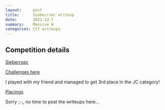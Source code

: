 ```yaml
---
layout:     post
title:      Sieberrsec writeup
date:       2021-12-7
summary:    Massive W
categories: Ctf writeups
---
```

## Competition details
[Sieberrsec](https://infocommsociety.com/?page_id=14)

[Challenges here](https://github.com/IRS-Cybersec/Sieberrsec-CTF-3.0)

I played with my friend and managed to get 3rd place in the JC category!

[Placings](/Sieberrsec/placings.png)

Sorry ;-;, no time to post the writeups here...